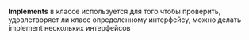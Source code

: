 **Implements** в классе используется для того чтобы проверить, удовлетворяет ли класс определенному интерфейсу, можно делать implement нескольких интерфейсов